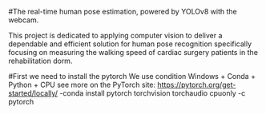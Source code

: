 #The real-time human pose estimation, powered by YOLOv8 with the webcam. 

This project is dedicated to applying computer vision to deliver a dependable and efficient solution for human pose recognition specifically focusing on measuring the walking speed of cardiac surgery patients in the rehabilitation dorm.

#First we need to install the pytorch
We use condition Windows + Conda + Python + CPU 
see more on the PyTorch site: https://pytorch.org/get-started/locally/
-conda install pytorch torchvision torchaudio cpuonly -c pytorch
